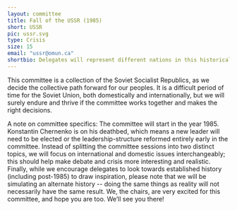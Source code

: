 ```yaml
---
layout: committee
title: Fall of the USSR (1985)
short: USSR
pic: ussr.svg
type: Crisis
size: 15
email: "ussr@omun.ca"
shortbio: Delegates will represent different nations in this historical crisis and work to advance their national policy in this volatile time period.
---
```


This committee is a collection of the Soviet Socialist Republics, as we decide the collective path forward for our peoples.  It is a difficult period of time for the Soviet Union, both domestically and internationally, but we will surely endure and thrive if the committee works together and makes the right decisions.

A note on committee specifics: The committee will start in the year 1985. Konstantin Chernenko is on his deathbed, which means a new leader will need to be elected or the leadership-structure reformed entirely early in the committee. Instead of splitting the committee sessions into two distinct topics, we will focus on international and domestic issues interchangeably; this should help make debate and crisis more interesting and realistic. Finally, while we encourage delegates to look towards established history (including post-1985) to draw inspiration, please note that we will be simulating an alternate history -- doing the same things as reality will not necessarily have the same result. We, the chairs, are very excited for this committee, and hope you are too. We’ll see you there!
